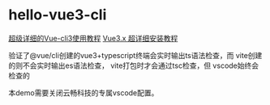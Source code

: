 # hello-vue3-cli
[超级详细的Vue-cli3使用教程](https://copyfuture.com/blogs-details/20200519144521753sqo6c6n1o1lx3jb)
[Vue3.x 超详细安装教程](https://www.jianshu.com/p/97ee90104fbb/)

验证了@vue/cli创建的vue3+typescript终端会实时输出ts语法检查，而
vite创建的则不会实时输出es语法检查，
vite打包时才会通过tsc检查，但
vscode始终会检查的

本demo需要关闭云畅科技的专属vscode配置。